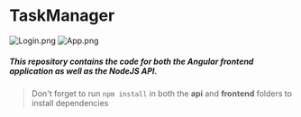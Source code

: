 # TaskManager

![Login.png](https://i.imgur.com/OO7amDm.png)
![App.png](https://i.imgur.com/8dLEcBp.png)

##### This repository contains the code for both the Angular frontend application as well as the NodeJS API. 

> Don't forget to run `npm install` in both the **api** and **frontend** folders to install dependencies
